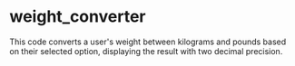 # weight_converter
This code converts a user's weight between kilograms and pounds based on their selected option, displaying the result with two decimal precision.
